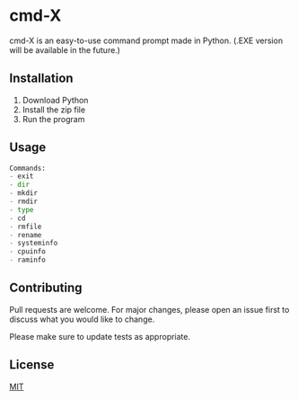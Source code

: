 # cmd-X

cmd-X is an easy-to-use command prompt made in Python.
(.EXE version will be available in the future.)

## Installation

1. Download Python
2. Install the zip file
3. Run the program

## Usage

```python
Commands: 
- exit
- dir
- mkdir
- rmdir
- type
- cd
- rmfile
- rename
- systeminfo
- cpuinfo
- raminfo
```

## Contributing
Pull requests are welcome. For major changes, please open an issue first to discuss what you would like to change.

Please make sure to update tests as appropriate.

## License
[MIT](https://choosealicense.com/licenses/mit/)